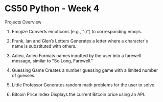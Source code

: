 # CS50 Python - Week 4
Projects Overview
1. Emojize
Converts emoticons (e.g., ":)") to corresponding emojis.

2. Frank, Ian and Glen’s Letters
Generates a letter where a character's name is substituted with others.

3. Adieu, Adieu
Formats names inputted by the user into a farewell message, similar to "So Long, Farewell."

4. Guessing Game
Creates a number guessing game with a limited number of guesses.

5. Little Professor
Generates random math problems for the user to solve.

6. Bitcoin Price Index
Displays the current Bitcoin price using an API.

